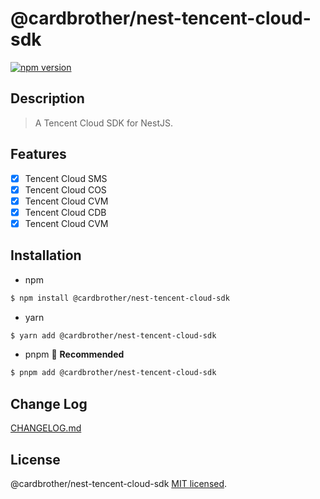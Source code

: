 # @cardbrother/nest-tencent-cloud-sdk

[![npm version](https://badge.fury.io/js/%40cardbrother%2Fnest-tencent-cloud-sdk.svg)](https://badge.fury.io/js/%40cardbrother%2Fnest-tencent-cloud-sdk)

## Description

> A Tencent Cloud SDK for NestJS.

## Features

- [x] Tencent Cloud SMS
- [x] Tencent Cloud COS
- [x] Tencent Cloud CVM
- [x] Tencent Cloud CDB
- [x] Tencent Cloud CVM

## Installation

- npm

```bash
$ npm install @cardbrother/nest-tencent-cloud-sdk
```

- yarn

```bash
$ yarn add @cardbrother/nest-tencent-cloud-sdk
```

- pnpm 🚀 **Recommended**

```bash
$ pnpm add @cardbrother/nest-tencent-cloud-sdk
```

## Change Log

[CHANGELOG.md](CHANGELOG.md)

## License

@cardbrother/nest-tencent-cloud-sdk [MIT licensed](LICENSE).
